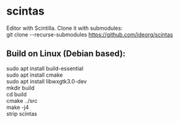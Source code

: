 # scintas
Editor with Scintilla. Clone it with submodules:<br>
git clone --recurse-submodules https://github.com/ideorg/scintas

## Build on Linux (Debian based): <br>
sudo apt install build-essential <br>
sudo apt install cmake <br>
sudo apt install libwxgtk3.0-dev <br>
mkdir build <br>
cd build <br>
cmake ../src <br>
make -j4 <br>
strip scintas <br>
